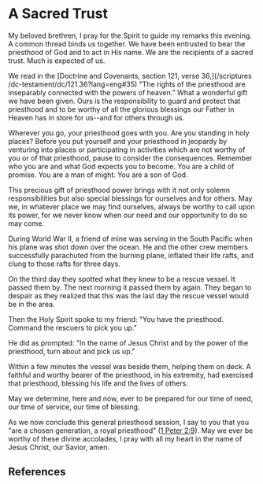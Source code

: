 # A Sacred Trust

My beloved brethren, I pray for the Spirit to guide my remarks this evening. A
common thread binds us together. We have been entrusted to bear the priesthood
of God and to act in His name. We are the recipients of a sacred trust. Much
is expected of us.

We read in the [Doctrine and Covenants, section 121, verse 36,](/scriptures
/dc-testament/dc/121.36?lang=eng#35) "The rights of the priesthood are
inseparably connected with the powers of heaven." What a wonderful gift we
have been given. Ours is the responsibility to guard and protect that
priesthood and to be worthy of all the glorious blessings our Father in Heaven
has in store for us--and for others through us.

Wherever you go, your priesthood goes with you. Are you standing in holy
places? Before you put yourself and your priesthood in jeopardy by venturing
into places or participating in activities which are not worthy of you or of
that priesthood, pause to consider the consequences. Remember who you are and
what God expects you to become. You are a child of promise. You are a man of
might. You are a son of God.

This precious gift of priesthood power brings with it not only solemn
responsibilities but also special blessings for ourselves and for others. May
we, in whatever place we may find ourselves, always be worthy to call upon its
power, for we never know when our need and our opportunity to do so may come.

During World War II, a friend of mine was serving in the South Pacific when
his plane was shot down over the ocean. He and the other crew members
successfully parachuted from the burning plane, inflated their life rafts, and
clung to those rafts for three days.

On the third day they spotted what they knew to be a rescue vessel. It passed
them by. The next morning it passed them by again. They began to despair as
they realized that this was the last day the rescue vessel would be in the
area.

Then the Holy Spirit spoke to my friend: "You have the priesthood. Command the
rescuers to pick you up."

He did as prompted: "In the name of Jesus Christ and by the power of the
priesthood, turn about and pick us up."

Within a few minutes the vessel was beside them, helping them on deck. A
faithful and worthy bearer of the priesthood, in his extremity, had exercised
that priesthood, blessing his life and the lives of others.

May we determine, here and now, ever to be prepared for our time of need, our
time of service, our time of blessing.

As we now conclude this general priesthood session, I say to you that you "are
a chosen generation, a royal priesthood" ([1 Peter
2:9](/scriptures/nt/1-pet/2.9?lang=eng#8)). May we ever be worthy of these
divine accolades, I pray with all my heart in the name of Jesus Christ, our
Savior, amen.

## References

